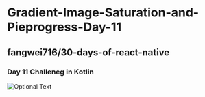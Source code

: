 # Gradient-Image-Saturation-and-Pieprogress-Day-11
## fangwei716/30-days-of-react-native
### Day 11 Challeneg in Kotlin

![Optional Text](../master/day11.gif)
